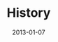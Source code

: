 ---
layout: music 
title: "History"
series: "Saints & Scoundrels"
date: 2013-01-07 
description: "Mike Breen talks about the history of the family."
audio: "http://www.crossroads.net/players/media/hq/saintsandscoundrels-01.mp3"
audio-duration: "46:02"
---
